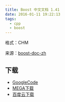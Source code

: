 ```yaml
---
title: Boost 中文文档 1.41
date: 2016-01-11 19:22:13
tags:
  - cpp
  - boost
---
```


格式：CHM

来源：[boost-doc-zh](https://code.google.com/p/boost-doc-zh/)

<!--more-->

## 下载 ##

+ [GoogleCode](https://code.google.com/p/boost-doc-zh/downloads/list)
+ [MEGA下载](https://mega.nz/#!nE8XGLID!-XX8mkJzmlNgfR4DyUYcHCh6TMNbIQ9WCnBdxDekN-U)
+ [百度云下载](http://pan.baidu.com/s/1minf5P2)
